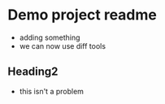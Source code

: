 # Demo project readme
- adding something
- we can now use diff tools

## Heading2
- this isn't a problem
